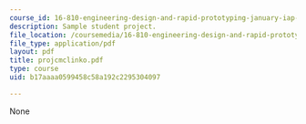 ```yaml
---
course_id: 16-810-engineering-design-and-rapid-prototyping-january-iap-2007
description: Sample student project.
file_location: /coursemedia/16-810-engineering-design-and-rapid-prototyping-january-iap-2007/b17aaaa0599458c58a192c2295304097_projcmclinko.pdf
file_type: application/pdf
layout: pdf
title: projcmclinko.pdf
type: course
uid: b17aaaa0599458c58a192c2295304097

---
```

None